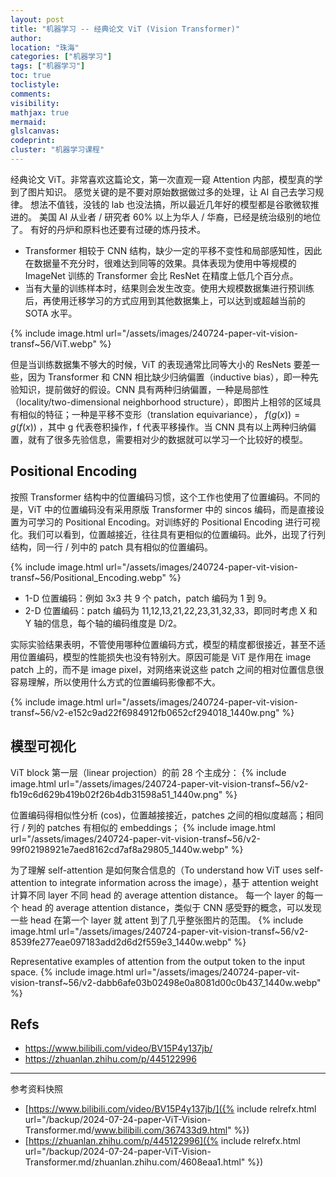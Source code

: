```yaml
---
layout: post
title: "机器学习 -- 经典论文 ViT (Vision Transformer)"
author:
location: "珠海"
categories: ["机器学习"]
tags: ["机器学习"]
toc: true
toclistyle:
comments:
visibility:
mathjax: true
mermaid:
glslcanvas:
codeprint:
cluster: "机器学习课程"
---
```


经典论文 ViT。非常喜欢这篇论文，第一次直观一窥 Attention 内部，模型真的学到了图片知识。
感觉关键的是不要对原始数据做过多的处理，让 AI 自己去学习规律。
想法不值钱，没钱的 lab 也没法搞，所以最近几年好的模型都是谷歌微软推进的。
美国 AI 从业者 / 研究者 60% 以上为华人 / 华裔，已经是统治级别的地位了。
有好的丹炉和原料也还要有过硬的炼丹技术。

* Transformer 相较于 CNN 结构，缺少一定的平移不变性和局部感知性，因此在数据量不充分时，很难达到同等的效果。具体表现为使用中等规模的 ImageNet 训练的 Transformer 会比 ResNet 在精度上低几个百分点。
* 当有大量的训练样本时，结果则会发生改变。使用大规模数据集进行预训练后，再使用迁移学习的方式应用到其他数据集上，可以达到或超越当前的 SOTA 水平。

{% include image.html url="/assets/images/240724-paper-vit-vision-transf~56/ViT.webp" %}

但是当训练数据集不够大的时候，ViT 的表现通常比同等大小的 ResNets 要差一些，因为 Transformer 和 CNN 相比缺少归纳偏置（inductive bias），即一种先验知识，提前做好的假设。CNN 具有两种归纳偏置，一种是局部性（locality/two-dimensional neighborhood structure），即图片上相邻的区域具有相似的特征；一种是平移不变形（translation equivariance），
$f(g(x))=g(f(x))$ ，其中 g 代表卷积操作，f 代表平移操作。当 CNN 具有以上两种归纳偏置，就有了很多先验信息，需要相对少的数据就可以学习一个比较好的模型。


## Positional Encoding

按照 Transformer 结构中的位置编码习惯，这个工作也使用了位置编码。不同的是，ViT 中的位置编码没有采用原版 Transformer 中的 sincos 编码，而是直接设置为可学习的 Positional Encoding。对训练好的 Positional Encoding 进行可视化。我们可以看到，位置越接近，往往具有更相似的位置编码。此外，出现了行列结构，同一行 / 列中的 patch 具有相似的位置编码。

{% include image.html url="/assets/images/240724-paper-vit-vision-transf~56/Positional_Encoding.webp" %}

* 1-D 位置编码：例如 3x3 共 9 个 patch，patch 编码为 1 到 9。
* 2-D 位置编码：patch 编码为 11,12,13,21,22,23,31,32,33，即同时考虑 X 和 Y 轴的信息，每个轴的编码维度是 D/2。

实际实验结果表明，不管使用哪种位置编码方式，模型的精度都很接近，甚至不适用位置编码，模型的性能损失也没有特别大。原因可能是 ViT 是作用在 image patch 上的，而不是 image pixel，对网络来说这些 patch 之间的相对位置信息很容易理解，所以使用什么方式的位置编码影像都不大。

{% include image.html url="/assets/images/240724-paper-vit-vision-transf~56/v2-e152c9ad22f6984912fb0652cf294018_1440w.png" %}


## 模型可视化

ViT block 第一层（linear projection）的前 28 个主成分：
{% include image.html url="/assets/images/240724-paper-vit-vision-transf~56/v2-fb19c6d629b419b02f26b4db31598a51_1440w.png" %}

位置编码得相似性分析 (cos)，位置越接接近，patches 之间的相似度越高；相同行 / 列的 patches 有相似的 embeddings；
{% include image.html url="/assets/images/240724-paper-vit-vision-transf~56/v2-99f02198921e7aed8162cd7af8a29805_1440w.webp" %}

为了理解 self-attention 是如何聚合信息的（To understand how ViT uses self-attention to integrate information across the image），基于 attention weight 计算不同 layer 不同 head 的 average attention distance。
每一个 layer 的每一个 head 的 average attention distance，类似于 CNN 感受野的概念，可以发现一些 head 在第一个 layer 就 attent 到了几乎整张图片的范围。
{% include image.html url="/assets/images/240724-paper-vit-vision-transf~56/v2-8539fe277eae097183add2d6d2f559e3_1440w.webp" %}

Representative examples of attention from the output token to the input space.
{% include image.html url="/assets/images/240724-paper-vit-vision-transf~56/v2-dabb6afe03b02498e0a8081d00c0b437_1440w.webp" %}


## Refs

* <https://www.bilibili.com/video/BV15P4y137jb/>
* <https://zhuanlan.zhihu.com/p/445122996>



<hr class='reviewline'/>
<p class='reviewtip'><script type='text/javascript' src='{% include relref.html url="/assets/reviewjs/blogs/2024-07-24-paper-ViT-Vision-Transformer.md.js" %}'></script></p>
<font class='ref_snapshot'>参考资料快照</font>

- [https://www.bilibili.com/video/BV15P4y137jb/]({% include relrefx.html url="/backup/2024-07-24-paper-ViT-Vision-Transformer.md/www.bilibili.com/367433d9.html" %})
- [https://zhuanlan.zhihu.com/p/445122996]({% include relrefx.html url="/backup/2024-07-24-paper-ViT-Vision-Transformer.md/zhuanlan.zhihu.com/4608eaa1.html" %})
